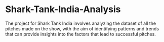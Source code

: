 # Shark-Tank-India-Analysis
The project for Shark Tank India involves analyzing the dataset of all the pitches made on the show, with the aim of identifying patterns and trends that can provide insights into the factors that lead to successful pitches.
